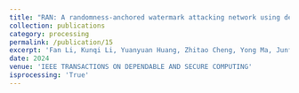 ```yaml
---
title: "RAN: A randomness-anchored watermark attacking network using deep learning"
collection: publications
category: processing
permalink: /publication/15
excerpt: 'Fan Li, Kunqi Li, Yuanyuan Huang, Zhitao Cheng, Yong Ma, Junfeng Wang, Yong Tang. RAN: A randomness-anchored watermark attacking network using deep learning. Submitted to IEEE TRANSACTIONS ON DEPENDABLE AND SECURE COMPUTING, under review, 2024. Research on watermark attacking is essential to reinforce robust watermarking methods by providing new attacking benchmarks. Recently, there is an emergence of attacking methods based on deep learning, in which perceptual loss and watermark loss are utilized to train the neural networks for the imperceptibility of watermarked images and the disruption of attacked watermarks. In this work, we propose a novel randomness-anchored attacking network (RAN) based on deep learning. In RAN, we introduce an alternative watermark loss to attack the watermarks into random noises by anchoring to randomness rather than the original watermarks. Extensive attacking experiments of comparisons with traditional attacking schemes show that the proposed RAN models can achieve satisfying performance in preserving the visual fidelity of attacked watermarked images with competitive attacking ability. The proposed methods add new inspirations to the design of stealthy and effective attacking models based on deep learning, with significant implications for developing robust watermarking.'
date: 2024
venue: 'IEEE TRANSACTIONS ON DEPENDABLE AND SECURE COMPUTING'
isprocessing: 'True'
---
```


